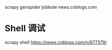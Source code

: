 scrapy genspider jobbole news.cnblogs.com


# Shell 调试
scrapy shell https://news.cnblogs.com/n/677379/